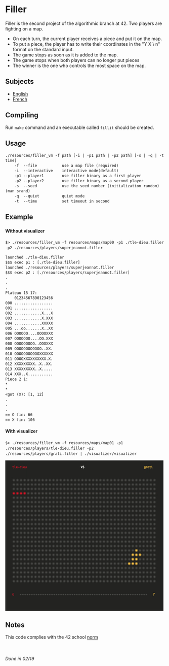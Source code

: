 # Filler #

Filler is the second project of the algorithmic branch at 42.
Two players are fighting on a map.

* On each turn, the current player receives a piece and put it on the map.
* To put a piece, the player has to write their coordinates in the "Y X \ n" format on the standard input.
* The game stops as soon as it is added to the map.
* The game stops when both players can no longer put pieces
* The winner is the one who controls the most space on the map.

## Subjects ##

* [English](subjects/fillit.en.pdf)
* [French](subjects/fillit.fr.pdf)

## Compiling ##

Run `make` command and an executable called `fillit` should be created.

## Usage ##

```.
./resources/filler_vm -f path [-i | -p1 path | -p2 path] [-s | -q | -t time]
    -f  --file           use a map file (required)
    -i  --interactive    interactive mode(default)
    -p1 --player1        use filler binary as a first player
    -p2 --player2        use filler binary as a second player
    -s  --seed           use the seed number (initialization random) (man srand)
    -q  --quiet          quiet mode
    -t  --time           set timeout in second
```

## Example ##

### ###

#### Without visualizer ####

`$> ./resources/filler_vm -f resources/maps/map00 -p1 ./tle-dieu.filler -p2 ./resources/players/superjeannot.filler`

```.
launched ./tle-dieu.filler
$$$ exec p1 : [./tle-dieu.filler]
launched ./resources/players/superjeannot.filler
$$$ exec p2 : [./resources/players/superjeannot.filler]
.
.
.
Plateau 15 17:
    01234567890123456
000 .................
001 .................
002 ............X...X
003 ............X.XXX
004 ............XXXXX
005 ...oo.......X..XX
006 OOOOOO....OOOOXXX
007 OOOOOOO....OO.XXX
008 OOOOOOOOO..OOOXXX
009 OOOOOOOOOOOO..XX.
010 OOOOOOOOOOOXXXXXX
011 OOOOXXXXXXXXXX.X.
012 XXXXXXXXX..X..XX.
013 XXXXXXXXX..X.....
014 XXX..X...........
Piece 2 1:
*
*
<got (X): [1, 12]
.
.
.
== O fin: 66
== X fin: 106
```

#### With visualizer ####

`$> ./resources/filler_vm -f resources/maps/map01 -p1 ./resources/players/tle-dieu.filler -p2 ./resources/players/grati.filler | ./visualizer/visualizer`

<img src="filler.gif" width="500" alt="gif filler"/>

## Notes ##

This code complies with the 42 school [norm](https://github.com/Binary-Hackers/42_Subjects/blob/master/04_Norme/norme_2_0_1.pdf)

&nbsp;

###### Done in 02/19 ######
